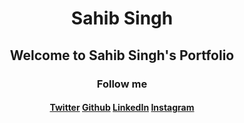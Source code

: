 <div align="center">
  <h1>Sahib Singh</h1>
  <h2>Welcome to Sahib Singh's Portfolio</h2>
  <h3>Follow me</h3>
  <h4>
    <a href="https://twitter.com/ssahibsingh_">Twitter</a>
    <a href="https://github.com/ssahibsingh">Github</a>
    <a href="https://linkedin.com/in/ssahibsingh">LinkedIn</a>
    <a href="https://instagram.com/ssahibsingh_">Instagram</a>
  </h4>
</div>
